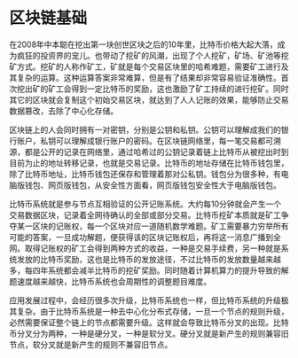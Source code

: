 # 区块链基础

在2008年中本聪在挖出第一块创世区块之后的10年里，比特币价格大起大落，成为疯狂的投资界的宠儿。也带动了挖矿的风潮，出现了个人挖矿，矿场、矿池等挖矿方式。挖矿的人称作矿工，矿就是每个交易区块里的哈希难题，需要矿工进行及其复杂的运算。这种运算答案非常难算，但是有了结果却非常容易验证准确性。首次挖出矿的矿工会得到一定比特币的奖励，这也激励了矿工持续的进行挖矿。同时其它的区块就会复制这个初始交易区块，就达到了人人记账的效果，能够防止交易数据篡改，去除了中心化存储。

区块链上的人会同时拥有一对密钥，分别是公钥和私钥。公钥可以理解成我们的银行账户，私钥可以理解成银行账户的密码。在区块链网络里，每一笔交易都可溯源，都是公开的记录在网络里，通过哈希过的公钥记录着链上比特币从被挖出时到目前为止的地址转移记录，也就是交易记录。比特币的地址存储在比特币钱包里，除了比特币地址，比特币钱包还保存和管理着那对公私钥。钱包分为很多种，有电脑版钱包、网页版钱包，从安全性方面看，网页版钱包安全性大于电脑版钱包。

比特币系统就是参与节点互相验证的公开记账系统。大约每10分钟就会产生一个交易数据区块，记录着全网待确认的全部或部分交易。比特币挖矿本质就是矿工争夺某一区块的记账权，每一个区块对应一道随机数学难题。矿工需要暴力穷举所有可能的答案，一旦成功解题，便获得该的区块记账权后，再将这一消息广播到全网。取得记账权的矿工会得到两种方式的收益，一种是交易手续费，另一种就是系统发放的比特币奖励，这也是比特币的发放途径，不过比特币的发放数量越来越多，每四年系统都会减半比特币的挖矿奖励。同时随着计算机算力的提升导致的解题速度越来越快，比特币系统也会周期性的调整题目难度。

应用发展过程中，会经历很多次升级，比特币系统也一样，但比特币系统的升级极其复杂。由于比特币系统是一种去中心化分布式存储，一旦一个节点的规则升级，必然需要保证整个链上的节点都需要升级。这样就会导致比特币分叉的出现。比特币分叉分为两种，一种是硬分叉，一种是软分叉。硬分叉就是新产生的规则兼容旧节点，软分叉就是新产生的规则不兼容旧节点。
